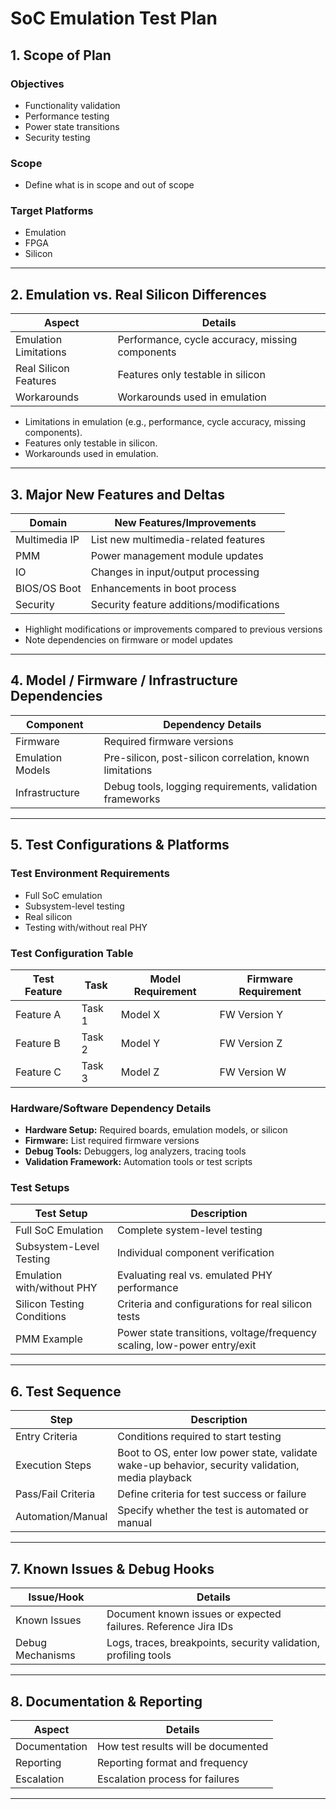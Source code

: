 # SoC Emulation Test Plan

## 1. Scope of Plan

### Objectives
- Functionality validation
- Performance testing
- Power state transitions
- Security testing

### Scope
- Define what is in scope and out of scope

### Target Platforms
- Emulation
- FPGA
- Silicon

---

## 2. Emulation vs. Real Silicon Differences

| Aspect                  | Details                                            |
|------------------------|----------------------------------------------------|
| Emulation Limitations  | Performance, cycle accuracy, missing components    |
| Real Silicon Features  | Features only testable in silicon                  |
| Workarounds            | Workarounds used in emulation                      |

- Limitations in emulation (e.g., performance, cycle accuracy, missing components).
- Features only testable in silicon.
- Workarounds used in emulation.

---

## 3. Major New Features and Deltas

| Domain        | New Features/Improvements                        |
|---------------|--------------------------------------------------|
| Multimedia IP | List new multimedia-related features             |
| PMM           | Power management module updates                  |
| IO            | Changes in input/output processing               |
| BIOS/OS Boot  | Enhancements in boot process                     |
| Security      | Security feature additions/modifications         |

- Highlight modifications or improvements compared to previous versions  
- Note dependencies on firmware or model updates

---

## 4. Model / Firmware / Infrastructure Dependencies

| Component         | Dependency Details                                                       |
|------------------|---------------------------------------------------------------------------|
| Firmware          | Required firmware versions                                               |
| Emulation Models  | Pre-silicon, post-silicon correlation, known limitations                 |
| Infrastructure    | Debug tools, logging requirements, validation frameworks                 |

---

## 5. Test Configurations & Platforms

### Test Environment Requirements
- Full SoC emulation
- Subsystem-level testing
- Real silicon
- Testing with/without real PHY

### Test Configuration Table

| Test Feature | Task   | Model Requirement | Firmware Requirement |
|--------------|--------|-------------------|----------------------|
| Feature A    | Task 1 | Model X           | FW Version Y         |
| Feature B    | Task 2 | Model Y           | FW Version Z         |
| Feature C    | Task 3 | Model Z           | FW Version W         |

### Hardware/Software Dependency Details

- **Hardware Setup:** Required boards, emulation models, or silicon  
- **Firmware:** List required firmware versions  
- **Debug Tools:** Debuggers, log analyzers, tracing tools  
- **Validation Framework:** Automation tools or test scripts

### Test Setups

| Test Setup                   | Description                                                      |
|-----------------------------|------------------------------------------------------------------|
| Full SoC Emulation          | Complete system-level testing                                    |
| Subsystem-Level Testing     | Individual component verification                                |
| Emulation with/without PHY  | Evaluating real vs. emulated PHY performance                     |
| Silicon Testing Conditions  | Criteria and configurations for real silicon tests               |
| PMM Example                 | Power state transitions, voltage/frequency scaling, low-power entry/exit |

---

## 6. Test Sequence

| Step              | Description                                                                  |
|-------------------|------------------------------------------------------------------------------|
| Entry Criteria    | Conditions required to start testing                                         |
| Execution Steps   | Boot to OS, enter low power state, validate wake-up behavior, security validation, media playback |
| Pass/Fail Criteria| Define criteria for test success or failure                                  |
| Automation/Manual | Specify whether the test is automated or manual                              |

---

## 7. Known Issues & Debug Hooks

| Issue/Hook       | Details                                                       |
|------------------|---------------------------------------------------------------|
| Known Issues     | Document known issues or expected failures. Reference Jira IDs |
| Debug Mechanisms | Logs, traces, breakpoints, security validation, profiling tools|

---

## 8. Documentation & Reporting

| Aspect        | Details                                          |
|---------------|--------------------------------------------------|
| Documentation | How test results will be documented              |
| Reporting     | Reporting format and frequency                   |
| Escalation    | Escalation process for failures                  |

---
